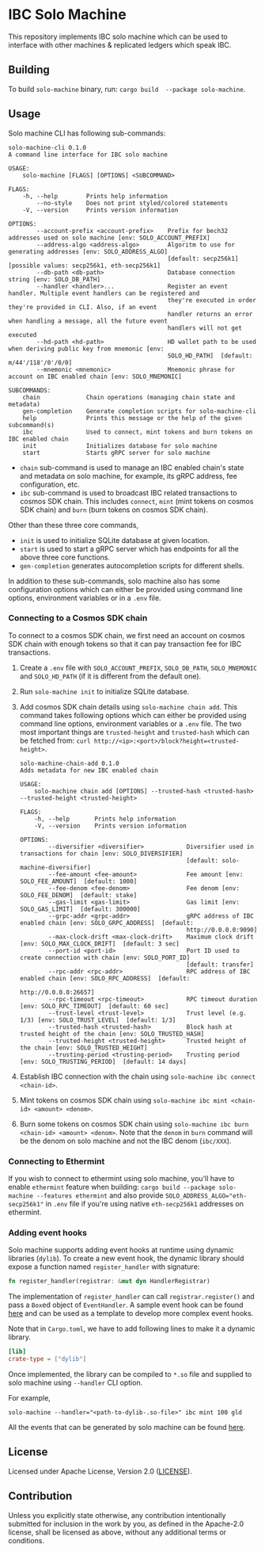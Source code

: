 # IBC Solo Machine

This repository implements IBC solo machine which can be used to interface with other machines & replicated ledgers
which speak IBC.

## Building

To build `solo-machine` binary, run: `cargo build  --package solo-machine`.

## Usage

Solo machine CLI has following sub-commands:

```
solo-machine-cli 0.1.0
A command line interface for IBC solo machine

USAGE:
    solo-machine [FLAGS] [OPTIONS] <SUBCOMMAND>

FLAGS:
    -h, --help        Prints help information
        --no-style    Does not print styled/colored statements
    -V, --version     Prints version information

OPTIONS:
        --account-prefix <account-prefix>    Prefix for bech32 addresses used on solo machine [env: SOLO_ACCOUNT_PREFIX]
        --address-algo <address-algo>        Algoritm to use for generating addresses [env: SOLO_ADDRESS_ALGO]
                                             [default: secp256k1]  [possible values: secp256k1, eth-secp256k1]
        --db-path <db-path>                  Database connection string [env: SOLO_DB_PATH]
        --handler <handler>...               Register an event handler. Multiple event handlers can be registered and
                                             they're executed in order they're provided in CLI. Also, if an event
                                             handler returns an error when handling a message, all the future event
                                             handlers will not get executed
        --hd-path <hd-path>                  HD wallet path to be used when deriving public key from mnemonic [env:
                                             SOLO_HD_PATH]  [default: m/44'/118'/0'/0/0]
        --mnemonic <mnemonic>                Mnemonic phrase for account on IBC enabled chain [env: SOLO_MNEMONIC]

SUBCOMMANDS:
    chain             Chain operations (managing chain state and metadata)
    gen-completion    Generate completion scripts for solo-machine-cli
    help              Prints this message or the help of the given subcommand(s)
    ibc               Used to connect, mint tokens and burn tokens on IBC enabled chain
    init              Initializes database for solo machine
    start             Starts gRPC server for solo machine
```

- `chain` sub-command is used to manage an IBC enabled chain's state and metadata on solo machine, for example, its
  gRPC address, fee configuration, etc.
- `ibc` sub-command is used to broadcast IBC related transactions to cosmos SDK chain. This includes `connect`, `mint`
  (mint tokens on cosmos SDK chain) and `burn` (burn tokens on cosmos SDK chain).

Other than these three core commands,

- `init` is used to initialize SQLite database at given location.
- `start` is used to start a gRPC server which has endpoints for all the above three core functions.
- `gen-completion` generates autocompletion scripts for different shells.

In addition to these sub-commands, solo machine also has some configuration options which can either be provided using
command line options, environment variables or in a `.env` file.

### Connecting to a Cosmos SDK chain

To connect to a cosmos SDK chain, we first need an account on cosmos SDK chain with enough tokens so that it can pay
transaction fee for IBC transactions.

1. Create a `.env` file with `SOLO_ACCOUNT_PREFIX`, `SOLO_DB_PATH`, `SOLO_MNEMONIC` and `SOLO_HD_PATH` (if it is
   different from the default one).
2. Run `solo-machine init` to initialize SQLite database.
3. Add cosmos SDK chain details using `solo-machine chain add`. This command takes following options which can either be
   provided using command line options, environment variables or a `.env` file. The two most important things are
   `trusted-height` and `trusted-hash` which can be fetched from:
   `curl http://<ip>:<port>/block?height=<trusted-height>`.

   ```
   solo-machine-chain-add 0.1.0
   Adds metadata for new IBC enabled chain
   
   USAGE:
       solo-machine chain add [OPTIONS] --trusted-hash <trusted-hash> --trusted-height <trusted-height>
   
   FLAGS:
       -h, --help       Prints help information
       -V, --version    Prints version information
   
   OPTIONS:
           --diversifier <diversifier>            Diversifier used in transactions for chain [env: SOLO_DIVERSIFIER]
                                                  [default: solo-machine-diversifier]
           --fee-amount <fee-amount>              Fee amount [env: SOLO_FEE_AMOUNT]  [default: 1000]
           --fee-denom <fee-denom>                Fee denom [env: SOLO_FEE_DENOM]  [default: stake]
           --gas-limit <gas-limit>                Gas limit [env: SOLO_GAS_LIMIT]  [default: 300000]
           --grpc-addr <grpc-addr>                gRPC address of IBC enabled chain [env: SOLO_GRPC_ADDRESS]  [default:
                                                  http://0.0.0.0:9090]
           --max-clock-drift <max-clock-drift>    Maximum clock drift [env: SOLO_MAX_CLOCK_DRIFT]  [default: 3 sec]
           --port-id <port-id>                    Port ID used to create connection with chain [env: SOLO_PORT_ID]
                                                  [default: transfer]
           --rpc-addr <rpc-addr>                  RPC address of IBC enabled chain [env: SOLO_RPC_ADDRESS]  [default:
                                                  http://0.0.0.0:26657]
           --rpc-timeout <rpc-timeout>            RPC timeout duration [env: SOLO_RPC_TIMEOUT]  [default: 60 sec]
           --trust-level <trust-level>            Trust level (e.g. 1/3) [env: SOLO_TRUST_LEVEL]  [default: 1/3]
           --trusted-hash <trusted-hash>          Block hash at trusted height of the chain [env: SOLO_TRUSTED_HASH]
           --trusted-height <trusted-height>      Trusted height of the chain [env: SOLO_TRUSTED_HEIGHT]
           --trusting-period <trusting-period>    Trusting period [env: SOLO_TRUSTING_PERIOD]  [default: 14 days]
   ```

4. Establish IBC connection with the chain using `solo-machine ibc connect <chain-id>`.
5. Mint tokens on cosmos SDK chain using `solo-machine ibc mint <chain-id> <amount> <denom>`.
6. Burn some tokens on cosmos SDK chain using `solo-machine ibc burn <chain-id> <amount> <denom>`. Note that the
   `denom` in `burn` command will be the denom on solo machine and not the IBC denom (`ibc/XXX`).

### Connecting to Ethermint

If you wish to connect to ethermint using solo machine, you'll have to enable `ethermint` feature when building:
`cargo build --package solo-machine --features ethermint` and also provide `SOLO_ADDRESS_ALGO="eth-secp256k1"` in `.env`
file if you're using native `eth-secp256k1` addresses on ethermint.

### Adding event hooks

Solo machine supports adding event hooks at runtime using dynamic libraries (`dylib`). To create a new event hook, the
dynamic library should expose a function named `register_handler` with signature:

```rust
fn register_handler(registrar: &mut dyn HandlerRegistrar)
```

The implementation of `register_handler` can call `registrar.register()` and pass a `Box`ed object of `EventHandler`. A
sample event hook can be found [here](event-hooks/stdout-logger) and can be used as a template to develop more complex
event hooks.

Note that in `Cargo.toml`, we have to add following lines to make it a dynamic library.

```toml
[lib]
crate-type = ["dylib"]
```

Once implemented, the library can be compiled to `*.so` file and supplied to solo machine using `--handler` CLI option.

For example,

```
solo-machine --handler="<path-to-dylib-.so-file>" ibc mint 100 gld
```

All the events that can be generated by solo machine can be found [here](solo-machine-core/src/event.rs).

## License

Licensed under Apache License, Version 2.0 ([LICENSE](LICENSE)).

## Contribution

Unless you explicitly state otherwise, any contribution intentionally submitted for inclusion in the work by you, as
defined in the Apache-2.0 license, shall be licensed as above, without any additional terms or conditions.
